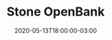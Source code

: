 ---
title: "Stone OpenBank"
linkTitle: "Stone OpenBank"
date: 2020-05-13T18:00:00-03:00
lastmod: 2020-09-21T18:00:00-03:00
weight: 1
description: >
      
---